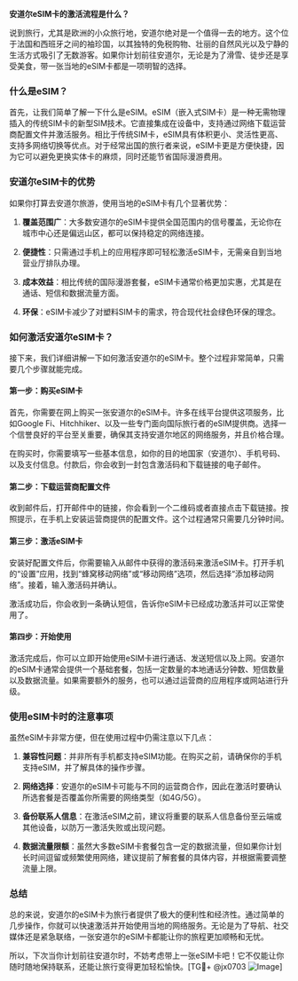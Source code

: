 **安道尔eSIM卡的激活流程是什么？**

说到旅行，尤其是欧洲的小众旅行地，安道尔绝对是一个值得一去的地方。这个位于法国和西班牙之间的袖珍国，以其独特的免税购物、壮丽的自然风光以及宁静的生活方式吸引了无数游客。如果你计划前往安道尔，无论是为了滑雪、徒步还是享受美食，带一张当地的eSIM卡都是一项明智的选择。

### 什么是eSIM？

首先，让我们简单了解一下什么是eSIM。eSIM（嵌入式SIM卡）是一种无需物理插入的传统SIM卡的新型SIM技术。它直接集成在设备中，支持通过网络下载运营商配置文件并激活服务。相比于传统SIM卡，eSIM具有体积更小、灵活性更高、支持多网络切换等优点。对于经常出国的旅行者来说，eSIM卡更是方便快捷，因为它可以避免更换实体卡的麻烦，同时还能节省国际漫游费用。

### 安道尔eSIM卡的优势

如果你打算去安道尔旅游，使用当地的eSIM卡有几个显著优势：

1. **覆盖范围广**：大多数安道尔的eSIM卡提供全国范围内的信号覆盖，无论你在城市中心还是偏远山区，都可以保持稳定的网络连接。
   
2. **便捷性**：只需通过手机上的应用程序即可轻松激活eSIM卡，无需亲自到当地营业厅排队办理。

3. **成本效益**：相比传统的国际漫游套餐，eSIM卡通常价格更加实惠，尤其是在通话、短信和数据流量方面。

4. **环保**：eSIM卡减少了对塑料SIM卡的需求，符合现代社会绿色环保的理念。

### 如何激活安道尔eSIM卡？

接下来，我们详细讲解一下如何激活安道尔的eSIM卡。整个过程非常简单，只需要几个步骤就能完成。

#### 第一步：购买eSIM卡

首先，你需要在网上购买一张安道尔的eSIM卡。许多在线平台提供这项服务，比如Google Fi、Hitchhiker、以及一些专门面向国际旅行者的eSIM提供商。选择一个信誉良好的平台至关重要，确保其支持安道尔地区的网络服务，并且价格合理。

在购买时，你需要填写一些基本信息，如你的目的地国家（安道尔）、手机号码、以及支付信息。付款后，你会收到一封包含激活码和下载链接的电子邮件。

#### 第二步：下载运营商配置文件

收到邮件后，打开邮件中的链接，你会看到一个二维码或者直接点击下载链接。按照提示，在手机上安装运营商提供的配置文件。这个过程通常只需要几分钟时间。

#### 第三步：激活eSIM卡

安装好配置文件后，你需要输入从邮件中获得的激活码来激活eSIM卡。打开手机的“设置”应用，找到“蜂窝移动网络”或“移动网络”选项，然后选择“添加移动网络”。接着，输入激活码并确认。

激活成功后，你会收到一条确认短信，告诉你eSIM卡已经成功激活并可以正常使用了。

#### 第四步：开始使用

激活完成后，你可以立即开始使用eSIM卡进行通话、发送短信以及上网。安道尔的eSIM卡通常会提供一个基础套餐，包括一定数量的本地通话分钟数、短信数量以及数据流量。如果需要额外的服务，也可以通过运营商的应用程序或网站进行升级。

### 使用eSIM卡时的注意事项

虽然eSIM卡非常方便，但在使用过程中仍需注意以下几点：

1. **兼容性问题**：并非所有手机都支持eSIM功能。在购买之前，请确保你的手机支持eSIM，并了解具体的操作步骤。

2. **网络选择**：安道尔的eSIM卡可能与不同的运营商合作，因此在激活时要确认所选套餐是否覆盖你所需要的网络类型（如4G/5G）。

3. **备份联系人信息**：在激活eSIM之前，建议将重要的联系人信息备份至云端或其他设备，以防万一激活失败或出现问题。

4. **数据流量限额**：虽然大多数eSIM卡套餐包含一定的数据流量，但如果你计划长时间逗留或频繁使用网络，建议提前了解套餐的具体内容，并根据需要调整流量上限。

### 总结

总的来说，安道尔的eSIM卡为旅行者提供了极大的便利性和经济性。通过简单的几步操作，你就可以快速激活并开始使用当地的网络服务。无论是为了导航、社交媒体还是紧急联络，一张安道尔的eSIM卡都能让你的旅程更加顺畅和无忧。

所以，下次当你计划前往安道尔时，不妨考虑带上一张eSIM卡吧！它不仅能让你随时随地保持联系，还能让旅行变得更加轻松愉快。[TG💪+ @jx0703 ![Image](https://github.com/user-attachments/assets/dbca1d08-cadb-493c-b0ec-ad6f7a83f270)]